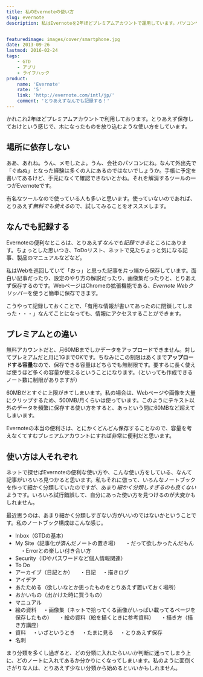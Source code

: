 ```yaml
---
title: 私のEvernoteの使い方
slug: evernote
description: 私はEvernoteを2年ほどプレミアムアカウントで運用しています。パソコンやスマートフォンなど、媒体を選ばずに使えるのが便利です。まだ使ったことがない人は無料でも利用できるので、試しに使ってみてはどうでしょうか。


featuredimage: images/cover/smartphone.jpg
date: 2013-09-26
lastmod: 2016-02-24
tags: 
    - GTD
    - アプリ
    - ライフハック
product:
    name: 'Evernote'
    rate: '5'
    link: 'http://evernote.com/intl/jp/'
    comment: 'とりあえずなんでも記録する！'
---
```


かれこれ2年ほどプレミアムアカウントで利用しております。とりあえず保存しておけという感じで、木になったものを放り込むような使い方をしています。


## 場所に依存しない


ああ、あれね。うん、メモしたよ。うん、会社のパソコンにね。なんて外出先で「ぐぬぬ」となった経験は多くの人にあるのではないでしょうか。手帳に予定を書いてあるけど、手元になくて確認できないとかね。それを解消するツールの一つがEvernoteです。

有名なツールなので使っている人も多いと思います。使っていないのであれば、とりあえず<em>無料でも使える</em>ので、試してみることをオススメします。


## なんでも記録する


Evernoteの便利なところは、とりあえず<em>なんでも記録できる</em>ところにあります。ちょっとした思いつき、ToDoリスト、ネットで見たちょっと気になる記事、製品のマニュアルなどなど。

私はWebを巡回していて「おっ」と思った記事を片っ端から保存しています。面白い記事だったり、設定のやり方の解説だったり、画像集だったりと、とりあえず保存するのです。WebページはChromeの拡張機能である、<em>Evernote Webクリッパー</em>を使うと簡単に保存できます。

こうやって記録しておくことで、「有用な情報が書いてあったのに閉鎖してしまった・・・」なんてことになっても、情報にアクセスすることができます。


## プレミアムとの違い


無料アカウントだと、月60MBまでしかデータをアップロードできません。対してプレミアムだと月に1GまでOKです。ちなみにこの制限はあくまで<strong>アップロードする容量</strong>なので、保存できる容量はどちらでも無制限です。要するに長く使えば使うほど多くの容量が使えるということになります。（といっても作成できるノート数に制限がありますが）

60MBだとすぐに上限がきてしまいます。私の場合は、Webページや画像を大量にクリップするため、500MB/月くらいは使っています。このようにテキスト以外のデータを頻繁に保存する使い方をすると、あっという間に60MBなど超えてしまいます。

Evernoteの本当の便利さは、とにかくどんどん保存することなので、容量を考えなくてすむプレミアムアカウントにすれば非常に便利だと思います。


## 使い方は人それぞれ


ネットで探せばEvernoteの便利な使い方や、こんな使い方をしている、なんて記事がいろいろ見つかると思います。私もそれに倣って、いろんなノートブックを作って細かく分類していたのですが、あまり<em>細かく分類しすぎるのも良くない</em>ようです。いろいろ試行錯誤して、自分にあった使い方を見つけるのが大変かもしれません。

最近思うのは、あまり細かく分類しすぎない方がいいのではないかということです。私のノートブック構成はこんな感じ。

<ul>
<li>Inbox（GTDの基本）</li>
<li>My Site（記事化が済んだノートの置き場）
　・だって欲しかったんだもん
　・Errorとの楽しい付き合い方</li>
<li>Security（IDやパスワードなど個人情報関連）</li>
<li>To Do</li>
<li>アーカイブ（日記とか）
　・日記
　・描きログ</li>
<li>アイデア</li>
<li>あたためる（欲しいなとか思ったものをとりあえず置いておく場所）</li>
<li>おかいもの（出かけた時に買うもの）</li>
<li>マニュアル</li>
<li>絵の資料
　・画像集（ネットで拾ってくる画像がいっぱい載ってるページを保存したもの）
　・絵の資料（絵を描くときに参考資料）
　・描き方（描き方講座）</li>
<li>資料
　・いざというとき
　・たまに見る
　・とりあえず保存</li>
<li>名刺</li>
</ul>

まり分類を多くし過ぎると、どの分類に入れたらいいか判断に迷ってしまう上に、どのノートに入れてあるか分かりにくなってしまいます。私のように面倒くさがりな人は、とりあえず少ない分類から始めるといいかもしれません。


  